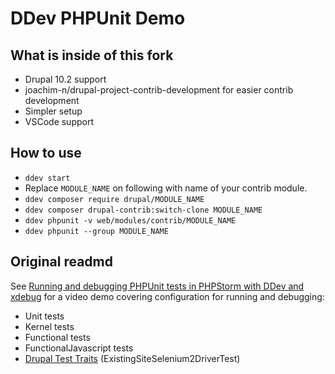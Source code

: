# DDev PHPUnit Demo

## What is inside of this fork

- Drupal 10.2 support
- joachim-n/drupal-project-contrib-development for easier contrib development
- Simpler setup
- VSCode support

## How to use

- `ddev start`
- Replace `MODULE_NAME` on following with name of your contrib module.
- `ddev composer require drupal/MODULE_NAME`
- `ddev composer drupal-contrib:switch-clone MODULE_NAME`
- `ddev phpunit -v web/modules/contrib/MODULE_NAME`
- `ddev phpunit --group MODULE_NAME`

## Original readmd

See [Running and debugging PHPUnit tests in PHPStorm with DDev and xdebug](https://www.previousnext.com.au/blog/running-and-debugging-phpunit-tests-phpstorm-ddev-and-xdebug) for a video demo covering configuration for running and debugging:

* Unit tests
* Kernel tests
* Functional tests
* FunctionalJavascript tests
* [Drupal Test Traits](https://gitlab.com/weitzman/drupal-test-traits) (ExistingSiteSelenium2DriverTest)
